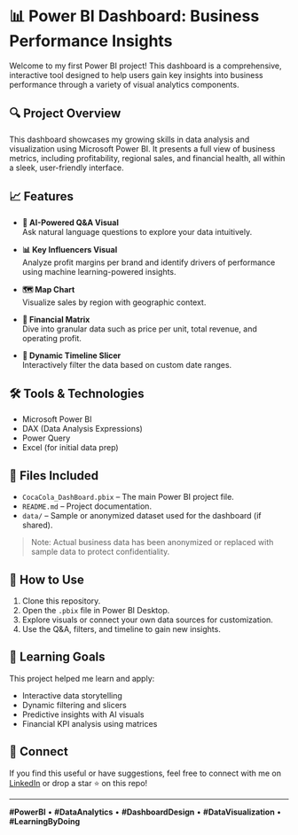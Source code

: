 # 📊 Power BI Dashboard: Business Performance Insights

Welcome to my first Power BI project! This dashboard is a comprehensive, interactive tool designed to help users gain key insights into business performance through a variety of visual analytics components.

## 🔍 Project Overview

This dashboard showcases my growing skills in data analysis and visualization using Microsoft Power BI. It presents a full view of business metrics, including profitability, regional sales, and financial health, all within a sleek, user-friendly interface.

## 📈 Features

- **🤖 AI-Powered Q&A Visual**  
  Ask natural language questions to explore your data intuitively.

- **📊 Key Influencers Visual**  
  Analyze profit margins per brand and identify drivers of performance using machine learning-powered insights.

- **🗺️ Map Chart**  
  Visualize sales by region with geographic context.

- **📐 Financial Matrix**  
  Dive into granular data such as price per unit, total revenue, and operating profit.

- **📅 Dynamic Timeline Slicer**  
  Interactively filter the data based on custom date ranges.

## 🛠️ Tools & Technologies

- Microsoft Power BI
- DAX (Data Analysis Expressions)
- Power Query
- Excel (for initial data prep)

## 📁 Files Included

- `CocaCola_DashBoard.pbix` – The main Power BI project file.
- `README.md` – Project documentation.
- `data/` – Sample or anonymized dataset used for the dashboard (if shared).

> Note: Actual business data has been anonymized or replaced with sample data to protect confidentiality.

## 🚀 How to Use

1. Clone this repository.
2. Open the `.pbix` file in Power BI Desktop.
3. Explore visuals or connect your own data sources for customization.
4. Use the Q&A, filters, and timeline to gain new insights.

## 📌 Learning Goals

This project helped me learn and apply:
- Interactive data storytelling
- Dynamic filtering and slicers
- Predictive insights with AI visuals
- Financial KPI analysis using matrices

## 🤝 Connect

If you find this useful or have suggestions, feel free to connect with me on [LinkedIn](https://www.linkedin.com/in/gyanendu-bikash-boitai-a91b1b186/) or drop a star ⭐ on this repo!

---

**#PowerBI** • **#DataAnalytics** • **#DashboardDesign** • **#DataVisualization** • **#LearningByDoing**



